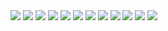 <img src=".\report_images\ML_CEP_my_report_page-0002.jpg">
<img src=".\report_images\ML_CEP_my_report_page-0003.jpg">
<img src=".\report_images\ML_CEP_my_report_page-0004.jpg">
<img src=".\report_images\ML_CEP_my_report_page-0005.jpg">
<img src=".\report_images\ML_CEP_my_report_page-0006.jpg">
<img src=".\report_images\ML_CEP_my_report_page-0007.jpg">
<img src=".\report_images\ML_CEP_my_report_page-0008.jpg">
<img src=".\report_images\ML_CEP_my_report_page-0009.jpg">
<img src=".\report_images\ML_CEP_my_report_page-0010.jpg">
<img src=".\report_images\ML_CEP_my_report_page-0011.jpg">
<img src=".\report_images\ML_CEP_my_report_page-0012.jpg">
<img src=".\report_images\ML_CEP_my_report_page-00013.jpg">
